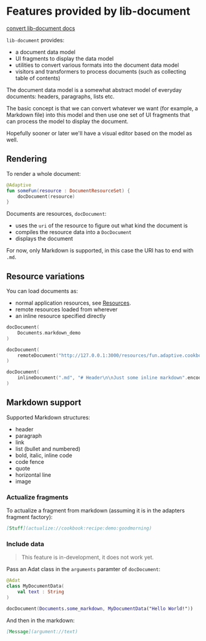 # Features provided by lib-document

[convert lib-document docs](todo://)

`lib-document` provides:

- a document data model
- UI fragments to display the data model
- utilities to convert various formats into the document data model
- visitors and transformers to process documents (such as collecting table of contents)

The document data model is a somewhat abstract model of everyday documents: headers, paragraphs, lists etc.

The basic concept is that we can convert whatever we want (for example, a Markdown file) into this model 
and then use one set of UI fragments that can process the model to display the document.

Hopefully sooner or later we'll have a visual editor based on the model as well.

## Rendering

To render a whole document:

```kotlin
@Adaptive
fun someFun(resource : DocumentResourceSet) {
    docDocument(resource)
}
```

Documents are resources, `docDocument`:

- uses the `uri` of the resource to figure out what kind the document is 
- compiles the resource data into a `DocDocument`
- displays the document

For now, only Markdown is supported, in this case the URI has to end with `.md`.

## Resource variations

You can load documents as:

- normal application resources, see [Resources](def://).
- remote resources loaded from wherever
- an inline resource specified directly

```kotlin
docDocument(
    Documents.markdown_demo
)

docDocument(
    remoteDocument("http://127.0.0.1:3000/resources/fun.adaptive.cookbook/documents/markdown_demo.md")
)

docDocument(
    inlineDocument(".md", "# Header\n\nJust some inline markdown".encodeToByteArray())
)
```

## Markdown support

Supported Markdown structures:

- header
- paragraph
- link
- list (bullet and  numbered)
- bold, italic, inline code
- code fence
- quote
- horizontal line
- image


### Actualize fragments

To actualize a fragment from markdown (assuming it is in the adapters fragment factory):

```markdown
[Stuff](actualize://cookbook:recipe:demo:goodmorning)
```

### Include data

> This feature is in-development, it does not work yet.

Pass an Adat class in the `arguments` paramter of `docDocument`:

```kotlin
@Adat
class MyDocumentData(
    val text : String
)

docDocument(Documents.some_markdown, MyDocumentData("Hello World!"))
```

And then in the markdown: 

```markdown
[Message](argument://text)
```